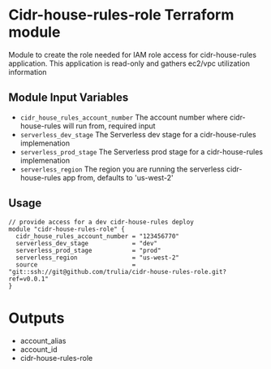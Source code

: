 Cidr-house-rules-role Terraform module
===========

Module to create the role needed for IAM role access for cidr-house-rules application. This application is read-only and gathers ec2/vpc utilization information

Module Input Variables
----------------------

- `cidr_house_rules_account_number` The account number where cidr-house-rules will run from, required input
- `serverless_dev_stage` The Serverless dev stage for a cidr-house-rules implemenation
- `serverless_prod_stage` The Serverless prod stage for a cidr-house-rules implemenation
- `serverless_region` The region you are running the serverless cidr-house-rules app from, defaults to 'us-west-2'

Usage
-----

```
// provide access for a dev cidr-house-rules deploy
module "cidr-house-rules-role" {
  cidr_house_rules_account_number = "123456770"
  serverless_dev_stage            = "dev"
  serverless_prod_stage           = "prod"
  serverless_region               = "us-west-2"
  source                          = "git::ssh://git@github.com/trulia/cidr-house-rules-role.git?ref=v0.0.1"
}
```

Outputs
=======

- account_alias
- account_id
- cidr-house-rules-role
